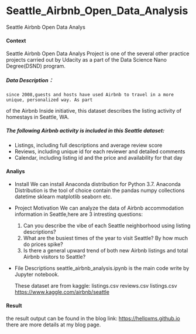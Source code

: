 # Seattle_Airbnb_Open_Data_Analysis
Seattle Airbnb Open Data Analys


#### Context
  Seattle Airbnb Open Data Analys Project is one of the several other practice projects carried out
by Udacity as a part of the Data Science Nano Degree(DSND) program.
  
##### Data Description：
	since 2008,guests and hosts have used Airbnb to travel in a more unique, personalized way. As part 
of the Airbnb Inside initiative, this dataset describes the listing activity of homestays in Seattle, WA. 

##### The following Airbnb activity is included in this Seattle dataset:
- Listings, including full descriptions and average review score
- Reviews, including unique id for each reviewer and detailed comments
- Calendar, including listing id and the price and availability for that day

#### Analiys 

- Install 
  We can install Anaconda distribution for Python 3.7. Anaconda Distribution is the tool of choice contain
the  pandas numpy collections datetime sklearn matplotlib seaborn etc.

- Project Motivation
  We can analyze the data of Airbnb accommodation information in Seattle,here are 3 intresting questions:
  1. Can you describe the vibe of each Seattle neighborhood using listing descriptions?
  2. What are the busiest times of the year to visit Seattle? By how much do prices spike?
  3. Is there a general upward trend of both new Airbnb listings and total Airbnb visitors to Seattle?
    
- File Descriptions
	seattle_airbnb_analysis.ipynb is the main code write by Jupyter notebook.
	
	These dataset are from kaggle:
	listings.csv reviews.csv listings.csv
	https://www.kaggle.com/airbnb/seattle
	
#### Result
the result output can be found in the blog link:  https://helloxms.github.io
there are more details at my blog page.

